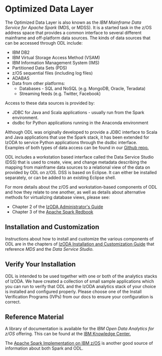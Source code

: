 # Optimized Data Layer

The Optimized Data Layer is also known as the *IBM Mainframe Data Service for Apache Spark* (MDS, or MDSS). It is a started task in the z/OS address space that provides a common interface to several different mainframe and off-platform data sources. The kinds of data sources that can be accessed through ODL include:

- IBM DB2
- IBM Virtual Storage Access Method (VSAM)
- IBM Information Management System (IMS)
- Partitioned Data Sets (PDS)
- z/OS sequential files (including log files)
- ADABAS
- Data from other platforms:
    - Databases - SQL and NoSQL (e.g. MongoDB, Oracle, Teradata)
    - Streaming feeds (e.g. Twitter, Facebook)

Access to these data sources is provided by:

- JDBC for Java and Scala applications - usually run from the Spark environment.
- dsdbc for Python applications running in the Anaconda environment

Although ODL was originally developed to provide a JDBC interface to Scala and Java applications that use the Spark stack, it has been extended for IzODA to service Python applications through the dsdbc interface. Examples of both types of data access can be found in our [Github repo.](https://github.com/IzODA/examples)

ODL includes a workstation based interface called the Data Service Studio (DSS) that is used to create, view, and change metadata describing the mapping from mainframe data sources to a relational view of the data on provided by ODL on z/OS. DSS is based on Eclipse. It can either be installed separately, or can be added to an existing Eclipse shell.

For more details about the z/OS and workstation-based components of ODL and how they relate to one another, as well as details about alternative methods for virtualizing database views, please see:

- Chapter 2 of the [IzODA Administrator's Guide](https://www-304.ibm.com/servers/resourcelink/svc00100.nsf/pages/izodav110sc279035/$file/azk1c100.pdf)
- Chapter 3 of the [Apache Spark Redbook](http://www.redbooks.ibm.com/redbooks/pdfs/sg248325.pdf)

## Installation and Customization

Instructions about how to install and customize the various components of ODL are in the chapters of [IzODA Installation and Customization Guide](https://www-304.ibm.com/servers/resourcelink/svc00100.nsf/pages/izodav110sc279033/$file/azk1a100.pdf) that reference *MDS* and the *Data Service Studio.*

## Verify Your Installation

ODL is intended to be used together with one or both of the analytics stacks of IzODA. We have created a collection of small sample applications which you can run to verify that ODL and the IzODA analytics stack of your choice is installed and configured properly. Please choose one of the Install Verification Programs (IVPs) from our docs to ensure your configuration is correct.

## Reference Material

A library of documentation is available for the *IBM Open Data Analytics for z/OS* offering. This can be found at the [IBM Knowledge Center.](https://www.ibm.com/support/knowledgecenter/SS3H8V_1.1.0/com.ibm.izoda.v1r1.izodalp/izoda.htm)

The [Apache Spark Implementation on IBM z/OS](http://www.redbooks.ibm.com/abstracts/sg248325.html) is another good source of information about both Spark and ODL.